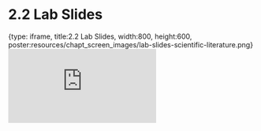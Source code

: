 # 2.2 Lab Slides
 
{type: iframe, title:2.2 Lab Slides, width:800, height:600, poster:resources/chapt_screen_images/lab-slides-scientific-literature.png}
![](http://science.c-moor.org/miniCURE-RNA-seq/lab-slides-scientific-literature.html)
 

 
